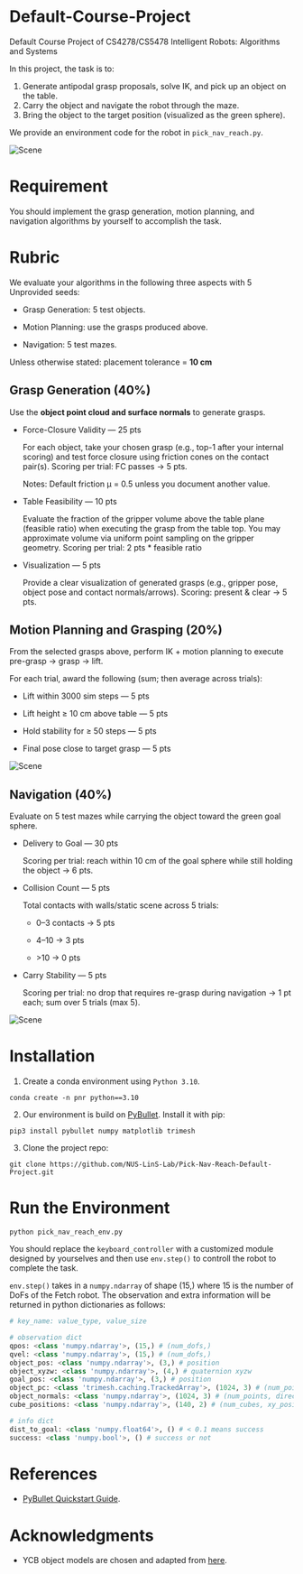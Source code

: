 # Default-Course-Project
Default Course Project of CS4278/CS5478 Intelligent Robots: Algorithms and Systems

In this project, the task is to:

1. Generate antipodal grasp proposals, solve IK, and pick up an object on the table.
2. Carry the object and navigate the robot through the maze. 
3. Bring the object to the target position (visualized as the green sphere). 

We provide an environment code for the robot in `pick_nav_reach.py`.

![Scene](imgs/scene.png)

# Requirement

You should implement the grasp generation, motion planning, and navigation algorithms by yourself to accomplish the task.

# Rubric

We evaluate your algorithms in the following three aspects with 5 Unprovided seeds:

- Grasp Generation: 5 test objects.

- Motion Planning: use the grasps produced above.

- Navigation: 5 test mazes.

Unless otherwise stated: placement tolerance = **10 cm**

## Grasp Generation (40%)

Use the **object point cloud and surface normals** to generate grasps.

- Force-Closure Validity — 25 pts

    For each object, take your chosen grasp (e.g., top-1 after your internal scoring) and test force closure using friction cones on the contact pair(s).
    Scoring per trial: FC passes → 5 pts.

    Notes: Default friction μ = 0.5 unless you document another value.

- Table Feasibility — 10 pts

    Evaluate the fraction of the gripper volume above the table plane (feasible ratio) when executing the grasp from the table top. You may approximate volume via uniform point sampling on the gripper geometry.
    Scoring per trial: 2 pts * feasible ratio


- Visualization — 5 pts

    Provide a clear visualization of generated grasps (e.g., gripper pose, object pose and contact normals/arrows). Scoring: present & clear → 5 pts.

## Motion Planning and Grasping (20%)

From the selected grasps above, perform IK + motion planning to execute pre-grasp → grasp → lift.

For each trial, award the following (sum; then average across trials):

- Lift within 3000 sim steps — 5 pts

- Lift height ≥ 10 cm above table — 5 pts

- Hold stability for ≥ 50 steps — 5 pts

- Final pose close to target grasp — 5 pts

![Scene](imgs/success_grasp.png)

## Navigation (40%)

Evaluate on 5 test mazes while carrying the object toward the green goal sphere.

- Delivery to Goal — 30 pts

    Scoring per trial: reach within 10 cm of the goal sphere while still holding the object → 6 pts.

- Collision Count — 5 pts

    Total contacts with walls/static scene across 5 trials:

    - 0–3 contacts → 5 pts

    - 4–10 → 3 pts

    - \>10 → 0 pts

- Carry Stability — 5 pts

    Scoring per trial: no drop that requires re-grasp during navigation → 1 pt each; sum over 5 trials (max 5).

![Scene](imgs/success_navigation.png)

# Installation

1. Create a conda environment using `Python 3.10`.

```
conda create -n pnr python==3.10
```

2. Our environment is build on [PyBullet](https://pybullet.org/wordpress/index.php/forum-2/). Install it with pip:

```
pip3 install pybullet numpy matplotlib trimesh
```

3. Clone the project repo:

```
git clone https://github.com/NUS-LinS-Lab/Pick-Nav-Reach-Default-Project.git
```

# Run the Environment 

`python pick_nav_reach_env.py`

You should replace the `keyboard_controller` with a customized module designed by yourselves and then use `env.step()` to controll the robot to complete the task.

`env.step()` takes in a `numpy.ndarray` of shape (15,) where 15 is the number of DoFs of the Fetch robot. The observation and extra information will be returned in python dictionaries as follows:

```python
# key_name: value_type, value_size

# observation dict
qpos: <class 'numpy.ndarray'>, (15,) # (num_dofs,)
qvel: <class 'numpy.ndarray'>, (15,) # (num_dofs,)
object_pos: <class 'numpy.ndarray'>, (3,) # position
object_xyzw: <class 'numpy.ndarray'>, (4,) # quaternion xyzw
goal_pos: <class 'numpy.ndarray'>, (3,) # position
object_pc: <class 'trimesh.caching.TrackedArray'>, (1024, 3) # (num_points, position)
object_normals: <class 'numpy.ndarray'>, (1024, 3) # (num_points, direction)
cube_positions: <class 'numpy.ndarray'>, (140, 2) # (num_cubes, xy_position)

# info dict
dist_to_goal: <class 'numpy.float64'>, () # < 0.1 means success
success: <class 'numpy.bool'>, () # success or not

```

# References

- [PyBullet Quickstart Guide](https://docs.google.com/document/d/10sXEhzFRSnvFcl3XxNGhnD4N2SedqwdAvK3dsihxVUA/edit?tab=t.0#heading=h.2ye70wns7io3).

# Acknowledgments

- YCB object models are chosen and adapted from [here](https://www.ycbbenchmarks.com/).
